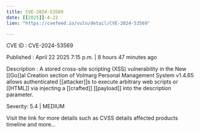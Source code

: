 ```yaml
---
title: CVE-2024-53569
date: [[2025]]-4-22
lien: "https://cvefeed.io/vuln/detail/CVE-2024-53569"

---
```


CVE ID : CVE-2024-53569

Published :  April 22
2025
7:15 p.m. | 8 hours
47 minutes ago

Description : A stored cross-site scripting (XSS) vulnerability in the New [[Go]]al Creation section of Volmarg Personal Management System v1.4.65 allows authenticated [[attacker]]s to execute arbitrary web scripts or [[HTML]] via injecting a [[crafted]] [[payload]] into the description parameter.

Severity: 5.4 | MEDIUM

Visit the link for more details
such as CVSS details
affected products
timeline
and more...
